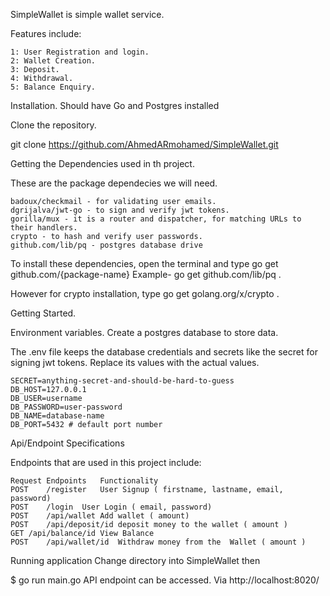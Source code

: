 SimpleWallet is simple wallet service.


Features include: 

    1: User Registration and login.
    2: Wallet Creation.
    3: Deposit.
    4: Withdrawal.
    5: Balance Enquiry.
    
Installation.
Should have Go and Postgres installed

Clone the repository.

git clone https://github.com/AhmedARmohamed/SimpleWallet.git

Getting the Dependencies used in th project.

These are the package dependecies we will need.

    badoux/checkmail - for validating user emails.
    dgrijalva/jwt-go - to sign and verify jwt tokens.
    gorilla/mux - it is a router and dispatcher, for matching URLs to their handlers.
    crypto - to hash and verify user passwords.
    github.com/lib/pq - postgres database drive

To install these dependencies, open the terminal and type go get github.com/{package-name}
Example-    go get github.com/lib/pq .

However for crypto installation, type go get golang.org/x/crypto .

Getting Started.

Environment variables.
Create a postgres database to store data. 

The .env file keeps the database credentials and secrets like the secret for signing jwt tokens.
Replace its values with the actual values.

    SECRET=anything-secret-and-should-be-hard-to-guess
    DB_HOST=127.0.0.1
    DB_USER=username
    DB_PASSWORD=user-password
    DB_NAME=database-name
    DB_PORT=5432 # default port number

Api/Endpoint Specifications

Endpoints that are used in this project include:

    
    Request	Endpoints	Functionality
    POST	/register	User Signup ( firstname, lastname, email, password)
    POST	/login	User Login ( email, password)
    POST	/api/wallet	Add wallet ( amount)
    POST	/api/deposit/id	deposit money to the wallet ( amount )
    GET	/api/balance/id	View Balance
    POST	/api/wallet/id	Withdraw money from the  Wallet ( amount )

Running application
Change directory into SimpleWallet then

$ go run main.go
API endpoint can be accessed. Via http://localhost:8020/
